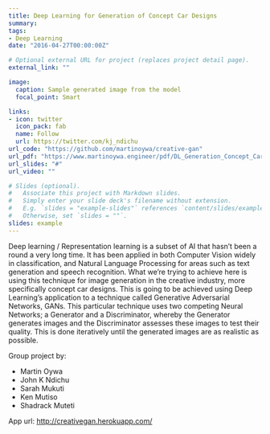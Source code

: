 ```yaml
---
title: Deep Learning for Generation of Concept Car Designs
summary:
tags:
- Deep Learning
date: "2016-04-27T00:00:00Z"

# Optional external URL for project (replaces project detail page).
external_link: ""

image:
  caption: Sample generated image from the model 
  focal_point: Smart

links:
- icon: twitter
  icon_pack: fab
  name: Follow
  url: https://twitter.com/kj_ndichu
url_code: "https://github.com/martinoywa/creative-gan"
url_pdf: "https://www.martinoywa.engineer/pdf/DL_Generation_Concept_Car_Designs.pdf"
url_slides: "#"
url_video: ""

# Slides (optional).
#   Associate this project with Markdown slides.
#   Simply enter your slide deck's filename without extension.
#   E.g. `slides = "example-slides"` references `content/slides/example-slides.md`.
#   Otherwise, set `slides = ""`.
slides: example
---
```


Deep learning / Representation learning is a subset of AI that hasn’t been a round a very long
time. It has been applied in both Computer Vision widely in classification, and Natural Language
Processing for areas such as text generation and speech recognition.
What we’re trying to achieve here is using this technique for image generation in the creative
industry, more specifically concept car designs. This is going to be achieved using Deep
Learning’s application to a technique called Generative Adversarial Networks, GANs. This
particular technique uses two competing Neural Networks; a Generator and a Discriminator,
whereby the Generator generates images and the Discriminator assesses these images to test
their quality. This is done iteratively until the generated images are as realistic as possible.

Group project by:
  - Martin Oywa
  - John K Ndichu
  - Sarah Mukuti
  - Ken Mutiso
  - Shadrack Muteti

App url: http://creativegan.herokuapp.com/
